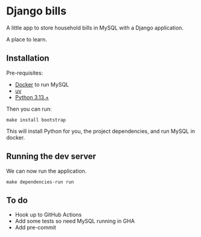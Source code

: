# Django bills

A little app to store household bills in MySQL with a Django application.

A place to learn.

## Installation

Pre-requisites:

- [Docker](https://www.docker.com/) to run MySQL
- [uv](https://docs.astral.sh/uv/)
- [Python 3.13.+](https://www.python.org)

Then you can run:

```shell
make install bootstrap
```

This will install Python for you, the project dependencies, and run MySQL in docker.

## Running the dev server

We can now run the application.

```shell
make dependencies-run run
```

## To do

- Hook up to GitHub Actions
- Add some tests so need MySQL running in GHA
- Add pre-commit
